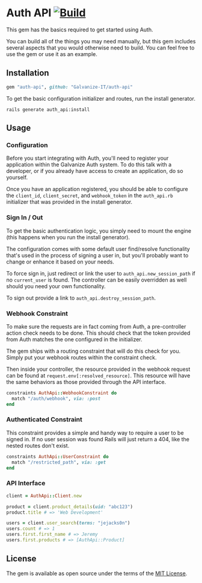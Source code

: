 Auth API [![Build](http://circleci-badges-max.herokuapp.com/img/Galvanize-IT/auth-api/master?token=738d6f5d830c1949e753c7243f86fb18f180d6d7)](https://circleci.com/gh/Galvanize-IT/auth-api)
======== 

This gem has the basics required to get started using Auth. 

You can build all of the things you may need manually, but this gem includes several aspects that you would otherwise
need to build. You can feel free to use the gem or use it as an example.


## Installation

```ruby
gem "auth-api", github: "Galvanize-IT/auth-api"
```

To get the basic configuration initializer and routes, run the install generator.

```shell
rails generate auth_api:install
```


## Usage

### Configuration

Before you start integrating with Auth, you'll need to register your application within the Galvanize Auth system. To do
this talk with a developer, or if you already have access to create an application, do so yourself.

Once you have an application registered, you should be able to configure the `client_id`, `client_secret`,
and `webhook_token` in the `auth_api.rb` initializer that was provided in the install generator.

### Sign In / Out

To get the basic authentication logic, you simply need to mount the engine (this happens when you run the install
generator).

The configuration comes with some default user find/resolve functionality that's used in the process of signing a user
in, but you'll probably want to change or enhance it based on your needs.

To force sign in, just redirect or link the user to `auth_api.new_session_path` if no `current_user` is found. The
controller can be easily overridden as well should you need your own functionality.

To sign out provide a link to `auth_api.destroy_session_path`.

### Webhook Constraint

To make sure the requests are in fact coming from Auth, a pre-controller action check needs to be done. This should
check that the token provided from Auth matches the one configured in the initializer.

The gem ships with a routing constraint that will do this check for you. Simply put your webhook routes within the
constraint check.

Then inside your controller, the resource provided in the webhook request can be found at
`request.env[:resolved_resource]`. This resource will have the same behaviors as those provided through the API
interface.  

```ruby
constraints AuthApi::WebhookConstraint do
  match "/auth/webhook", via: :post
end
```

### Authenticated Constraint

This constraint provides a simple and handy way to require a user to be signed in. If no user session was found Rails
will just return a 404, like the nested routes don't exist.

```ruby
constraints AuthApi::UserConstraint do
  match "/restricted_path", via: :get
end
```

### API Interface

```ruby
client = AuthApi::Client.new

product = client.product_details(uid: "abc123")
product.title # => 'Web Development'

users = client.user_search(terms: "jejacks0n")
users.count # => 1 
users.first.first_name # => Jeremy
users.first.products # => [AuthApi::Product]
```


## License

The gem is available as open source under the terms of the [MIT License](http://opensource.org/licenses/MIT).

